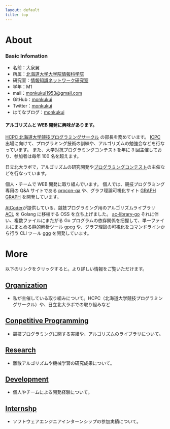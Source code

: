 ```yaml
---
layout: default
title: top
---
```


# About

### Basic Infomation
- 名前：大泉翼
- 所属：[北海道大学大学院情報科学院](https://www.ist.hokudai.ac.jp/)
- 研究室：[情報知識ネットワーク研究室](http://www-ikn.ist.hokudai.ac.jp/)
- 学年：M1
- mail：monkukui1953@gmail.com
- GitHub：[monkukui](https://github.com/monkukui/)
- Twitter：[monkukui](https://twitter.com/monkukui2/)
- はてなブログ：[monkukui](https://monkukui.hatenablog.com/)

#### アルゴリズムと WEB 開発に興味があります。

[HCPC 北海道大学競技プログラミングサークル](https://hcpc-hokudai.github.io/) の部長を務めています。
[ICPC](https://icpc.iisf.or.jp) 出場に向けて、プログラミング技術の訓練や、アルゴリズムの勉強会などを行なっています。
また、大学対抗プログラミングコンテストを年に 3 回主催しており、参加者は毎年 100 名を超えます。

日立北大ラボで，アルゴリズムの研究開発や[プログラミングコンテスト](https://www.es.hokudai.ac.jp/news/2019-11-01-hitachi/)の主催などを行なっています。

個人・チームで WEB 開発に取り組んでいます。
個人では、競技プログラミング専用の Q&A サイトである [procon-qa](https://procon-qa.herokuapp.com/) や、グラフ理論可視化サイト [GRAPH GRAPH](https://hello-world-494ec.firebaseapp.com) を開発しています。

[AtCoder](https://atcoder.jp)が提供している、競技プログラミング用のアルゴリズムライブラリ [ACL](https://atcoder.jp/posts/517) を Golang に移植する OSS を立ち上げました。
[ac-library-go](https://github.com/monkukui/ac-library-go)
それに伴い、複数ファイルにまたがる Go プログラムの依存関係を把握して、単一ファイルにまとめる静的解析ツール [gpcg](https://github.com/monkukui/gpcg) や、グラフ理論の可視化をコマンドラインから行う CLI ツール [ggg](https://github.com/monkukui/ggg) を開発しています。

# More

以下のリンクをクリックすると。より詳しい情報をご覧いただけます。

## [Organization](organization)
- 私が主催している取り組みについて。HCPC（北海道大学競技プログラミングサークル）や、日立北大ラボでの取り組みなど

## [Conpetitive Programming](conpetitive_programming/)
- 競技プログラミングに関する実績や、アルゴリズムのライブラリについて。

## [Research](research/)
- 離散アルゴリズムや機械学習の研究成果について。

## [Development](web_development/)
- 個人やチームによる開発経験について。

## [Internshp](internship/)
- ソフトウェアエンジニアインターンシップの参加実績について。
